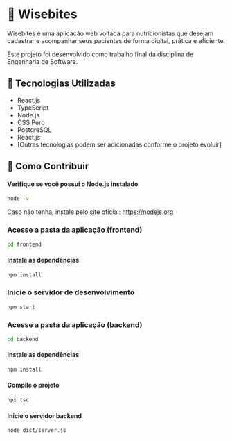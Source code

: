 # 🥗 Wisebites
Wisebites é uma aplicação web voltada para nutricionistas que desejam cadastrar e acompanhar seus pacientes de forma digital, prática e eficiente.

Este projeto foi desenvolvido como trabalho final da disciplina de Engenharia de Software.

## 🚀 Tecnologias Utilizadas
- React.js
- TypeScript
- Node.js
- CSS Puro
- PostgreSQL
- React.js 
- [Outras tecnologias podem ser adicionadas conforme o projeto evoluir]

## 🤝 Como Contribuir
#### Verifique se você possui o Node.js instalado
```bash
node -v
```
Caso não tenha, instale pelo site oficial: https://nodejs.org

### Acesse a pasta da aplicação (frontend)
```bash
cd frontend
```
#### Instale as dependências
```bash
npm install
```

### Inicie o servidor de desenvolvimento
```bash
npm start 
```

### Acesse a pasta da aplicação (backend)
```bash
cd backend
```

#### Instale as dependências
```bash
npm install
```

#### Compile o projeto
```bash
npx tsc
```

#### Inicie o servidor backend
```bash
node dist/server.js
```
